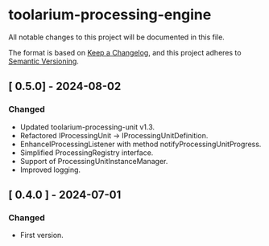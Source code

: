 # toolarium-processing-engine

All notable changes to this project will be documented in this file.

The format is based on [Keep a Changelog](https://keepachangelog.com/en/1.0.0/),
and this project adheres to [Semantic Versioning](https://semver.org/spec/v2.0.0.html).

## [ 0.5.0] - 2024-08-02
### Changed
- Updated toolarium-processing-unit v1.3.
- Refactored IProcessingUnit -> IProcessingUnitDefinition.
- EnhanceIProcessingListener with method notifyProcessingUnitProgress.
- Simplified ProcessingRegistry interface.
- Support of ProcessingUnitInstanceManager.
- Improved logging.

## [ 0.4.0 ] - 2024-07-01
### Changed
- First version.
